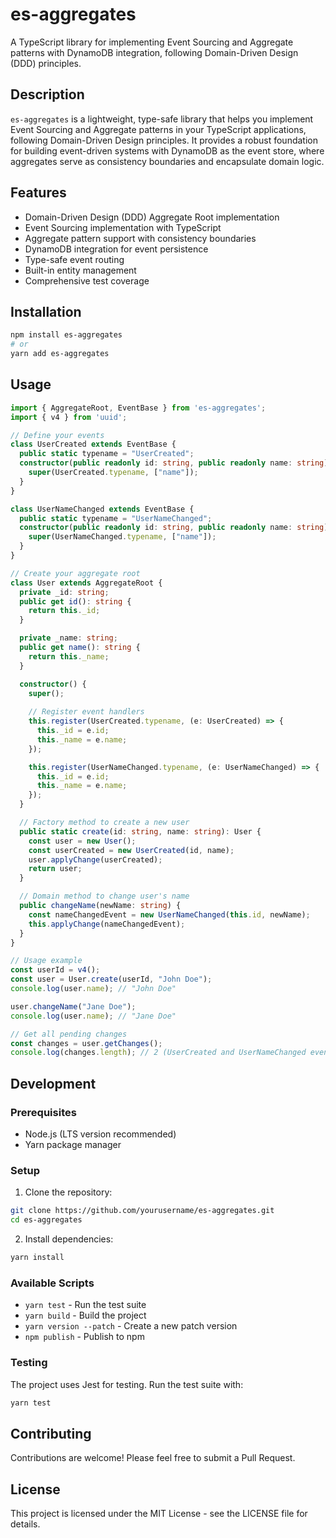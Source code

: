 # es-aggregates

A TypeScript library for implementing Event Sourcing and Aggregate patterns with DynamoDB integration, following Domain-Driven Design (DDD) principles.

## Description

`es-aggregates` is a lightweight, type-safe library that helps you implement Event Sourcing and Aggregate patterns in your TypeScript applications, following Domain-Driven Design principles. It provides a robust foundation for building event-driven systems with DynamoDB as the event store, where aggregates serve as consistency boundaries and encapsulate domain logic.

## Features

- Domain-Driven Design (DDD) Aggregate Root implementation
- Event Sourcing implementation with TypeScript
- Aggregate pattern support with consistency boundaries
- DynamoDB integration for event persistence
- Type-safe event routing
- Built-in entity management
- Comprehensive test coverage

## Installation

```bash
npm install es-aggregates
# or
yarn add es-aggregates
```

## Usage

```typescript
import { AggregateRoot, EventBase } from 'es-aggregates';
import { v4 } from 'uuid';

// Define your events
class UserCreated extends EventBase {
  public static typename = "UserCreated";
  constructor(public readonly id: string, public readonly name: string) {
    super(UserCreated.typename, ["name"]);
  }
}

class UserNameChanged extends EventBase {
  public static typename = "UserNameChanged";
  constructor(public readonly id: string, public readonly name: string) {
    super(UserNameChanged.typename, ["name"]);
  }
}

// Create your aggregate root
class User extends AggregateRoot {
  private _id: string;
  public get id(): string {
    return this._id;
  }

  private _name: string;
  public get name(): string {
    return this._name;
  }

  constructor() {
    super();
    
    // Register event handlers
    this.register(UserCreated.typename, (e: UserCreated) => {
      this._id = e.id;
      this._name = e.name;
    });

    this.register(UserNameChanged.typename, (e: UserNameChanged) => {
      this._id = e.id;
      this._name = e.name;
    });
  }

  // Factory method to create a new user
  public static create(id: string, name: string): User {
    const user = new User();
    const userCreated = new UserCreated(id, name);
    user.applyChange(userCreated);
    return user;
  }

  // Domain method to change user's name
  public changeName(newName: string) {
    const nameChangedEvent = new UserNameChanged(this.id, newName);
    this.applyChange(nameChangedEvent);
  }
}

// Usage example
const userId = v4();
const user = User.create(userId, "John Doe");
console.log(user.name); // "John Doe"

user.changeName("Jane Doe");
console.log(user.name); // "Jane Doe"

// Get all pending changes
const changes = user.getChanges();
console.log(changes.length); // 2 (UserCreated and UserNameChanged events)
```

## Development

### Prerequisites

- Node.js (LTS version recommended)
- Yarn package manager

### Setup

1. Clone the repository:
```bash
git clone https://github.com/yourusername/es-aggregates.git
cd es-aggregates
```

2. Install dependencies:
```bash
yarn install
```

### Available Scripts

- `yarn test` - Run the test suite
- `yarn build` - Build the project
- `yarn version --patch` - Create a new patch version
- `npm publish` - Publish to npm

### Testing

The project uses Jest for testing. Run the test suite with:

```bash
yarn test
```

## Contributing

Contributions are welcome! Please feel free to submit a Pull Request.

## License

This project is licensed under the MIT License - see the LICENSE file for details.
